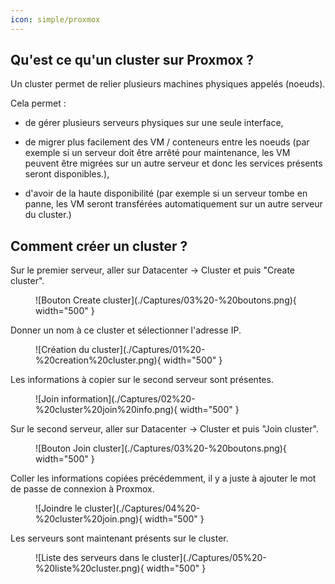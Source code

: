 ```yaml
---
icon: simple/proxmox
---
```

## Qu'est ce qu'un cluster sur Proxmox ?

Un cluster permet de relier plusieurs machines physiques appelés (noeuds).

Cela permet :

- de gérer plusieurs serveurs physiques sur une seule interface,
  
- de migrer plus facilement des VM / conteneurs entre les noeuds (par exemple si un serveur doit être arrêté pour maintenance, les VM peuvent être migrées sur un autre serveur et donc les services présents seront disponibles.),
  
- d'avoir de la haute disponibilité (par exemple si un serveur tombe en panne, les VM seront transférées automatiquement sur un autre serveur du cluster.)

## Comment créer un cluster ?

Sur le premier serveur, aller sur Datacenter -> Cluster et puis "Create cluster".
<figure markdown="span">
  ![Bouton Create cluster](./Captures/03%20-%20boutons.png){ width="500" }
</figure>

Donner un nom à ce cluster et sélectionner l'adresse IP.
<figure markdown="span">
  ![Création du cluster](./Captures/01%20-%20creation%20cluster.png){ width="500" }
</figure>

Les informations à copier sur le second serveur sont présentes.
<figure markdown="span">
  ![Join information](./Captures/02%20-%20cluster%20join%20info.png){ width="500" }
</figure>

Sur le second serveur, aller sur Datacenter -> Cluster et puis "Join cluster".
<figure markdown="span">
  ![Bouton Join cluster](./Captures/03%20-%20boutons.png){ width="500" }
</figure>

Coller les informations copiées précédemment, il y a juste à ajouter le mot de passe de connexion à Proxmox.
<figure markdown="span">
  ![Joindre le cluster](./Captures/04%20-%20cluster%20join.png){ width="500" }
</figure>

Les serveurs sont maintenant présents sur le cluster.
<figure markdown="span">
  ![Liste des serveurs dans le cluster](./Captures/05%20-%20liste%20cluster.png){ width="500" }
</figure>
